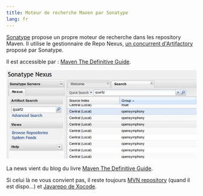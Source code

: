 ```yaml
---
title: Moteur de recherche Maven par Sonatype
lang: fr
---
```


[Sonatype](http://www.sonatype.com/) propose un propre moteur de recherche dans les repository Maven. Il utilise le gestionnaire de Repo Nexus, [un concurrent d'Artifactory](http://cfossguy.blogspot.com/2008/09/my-artifactory-versus-nexus-experience.html) proposé par Sonatype.

Il est accessible par : [Maven The Definitive Guide](http://blogs.sonatype.com/people/book/2008/11/11/searching-the-maven-repository/).

![](/assets/images/posts/2008/11/sonatype_nexus.jpeg)

La news vient du blog du livre [Maven The Definitive Guide](http://blogs.sonatype.com/people/book/2008/11/11/searching-the-maven-repository/).

Si celui là ne vous convient pas, il reste toujours [MVN repository](http://www.mvnrepository.com/) (quand il est dispo...) et [Javarepo de Xocode](http://javarepo.xoocode.org).
